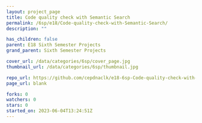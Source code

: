 ```yaml
---
layout: project_page
title: Code quality check with Semantic Search
permalink: /6sp/e18/Code-quality-check-with-Semantic-Search/
description: ""

has_children: false
parent: E18 Sixth Semester Projects
grand_parent: Sixth Semester Projects

cover_url: /data/categories/6sp/cover_page.jpg
thumbnail_url: /data/categories/6sp/thumbnail.jpg

repo_url: https://github.com/cepdnaclk/e18-6sp-Code-quality-check-with-Semantic-Search
page_url: blank

forks: 0
watchers: 0
stars: 0
started_on: 2023-06-04T13:24:51Z
---
```




